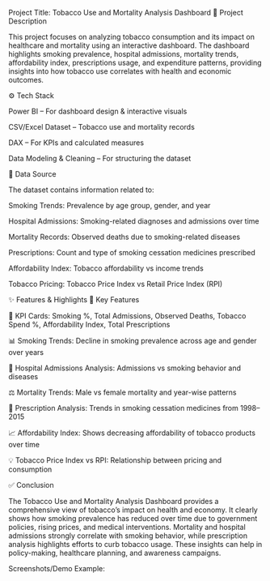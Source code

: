 Project Title: Tobacco Use and Mortality Analysis Dashboard
📌 Project Description

This project focuses on analyzing tobacco consumption and its impact on healthcare and mortality using an interactive dashboard. The dashboard highlights smoking prevalence, hospital admissions, mortality trends, affordability index, prescriptions usage, and expenditure patterns, providing insights into how tobacco use correlates with health and economic outcomes.

⚙️ Tech Stack

Power BI – For dashboard design & interactive visuals

CSV/Excel Dataset – Tobacco use and mortality records

DAX – For KPIs and calculated measures

Data Modeling & Cleaning – For structuring the dataset

📂 Data Source

The dataset contains information related to:

Smoking Trends: Prevalence by age group, gender, and year

Hospital Admissions: Smoking-related diagnoses and admissions over time

Mortality Records: Observed deaths due to smoking-related diseases

Prescriptions: Count and type of smoking cessation medicines prescribed

Affordability Index: Tobacco affordability vs income trends

Tobacco Pricing: Tobacco Price Index vs Retail Price Index (RPI)

✨ Features & Highlights
🔑 Key Features

📌 KPI Cards: Smoking %, Total Admissions, Observed Deaths, Tobacco Spend %, Affordability Index, Total Prescriptions

📊 Smoking Trends: Decline in smoking prevalence across age and gender over years

🏥 Hospital Admissions Analysis: Admissions vs smoking behavior and diseases

⚖️ Mortality Trends: Male vs female mortality and year-wise patterns

💊 Prescription Analysis: Trends in smoking cessation medicines from 1998–2015

📈 Affordability Index: Shows decreasing affordability of tobacco products over time

💡 Tobacco Price Index vs RPI: Relationship between pricing and consumption

✅ Conclusion

The Tobacco Use and Mortality Analysis Dashboard provides a comprehensive view of tobacco’s impact on health and economy. It clearly shows how smoking prevalence has reduced over time due to government policies, rising prices, and medical interventions. Mortality and hospital admissions strongly correlate with smoking behavior, while prescription analysis highlights efforts to curb tobacco usage. These insights can help in policy-making, healthcare planning, and awareness campaigns.


Screenshots/Demo
Example:
